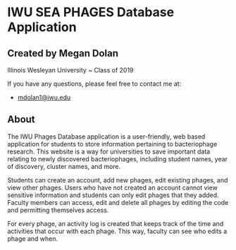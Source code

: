 # IWU SEA PHAGES Database Application
## Created by Megan Dolan
Illinois Wesleyan University ~ Class of 2019

If you have any questions, please feel free to contact me at:
- mdolan1@iwu.edu
## About
The IWU Phages Database application is a user-friendly, web based application
for students to store information pertaining to bacteriophage research. This 
website is a way for universities to save important data relating to newly 
discovered bacteriophages, including student names, year of discovery, cluster
names, and more. 

Students can create an account, add new phages, edit existing phages, and view
other phages. Users who have not created an account cannot view sensitive 
information and students can only edit phages that they added. Faculty members
can access, edit and delete all phages by editing the code and permitting 
themselves access. 

For every phage, an activity log is created that keeps track of the time and 
activities that occur with each phage. This way, faculty can see who edits a 
phage and when. 


